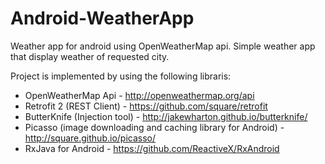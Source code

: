 # Android-WeatherApp
Weather app for android using OpenWeatherMap api. Simple weather app that display weather of requested city.

Project is implemented by using the following libraris:
- OpenWeatherMap Api - http://openweathermap.org/api
- Retrofit 2 (REST Client) - https://github.com/square/retrofit
- ButterKnife (Injection tool) - http://jakewharton.github.io/butterknife/
- Picasso (image downloading and caching library for Android) - http://square.github.io/picasso/
- RxJava for Android - https://github.com/ReactiveX/RxAndroid


